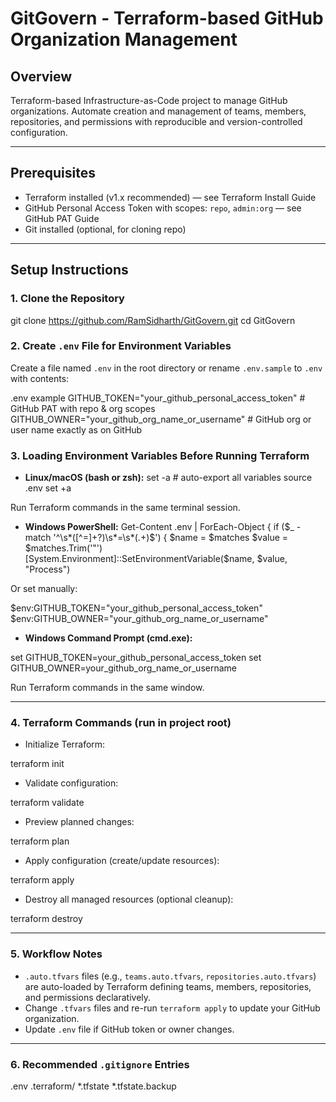 # GitGovern - Terraform-based GitHub Organization Management

## Overview
Terraform-based Infrastructure-as-Code project to manage GitHub organizations. Automate creation and management of teams, members, repositories, and permissions with reproducible and version-controlled configuration.

---

## Prerequisites
- Terraform installed (v1.x recommended) — see Terraform Install Guide
- GitHub Personal Access Token with scopes: `repo`, `admin:org` — see GitHub PAT Guide
- Git installed (optional, for cloning repo)

---

## Setup Instructions

### 1. Clone the Repository
git clone https://github.com/RamSidharth/GitGovern.git
cd GitGovern


### 2. Create `.env` File for Environment Variables
Create a file named `.env` in the root directory or rename `.env.sample` to `.env` with contents:

.env example
GITHUB_TOKEN="your_github_personal_access_token" # GitHub PAT with repo & org scopes
GITHUB_OWNER="your_github_org_name_or_username" # GitHub org or user name exactly as on GitHub


### 3. Loading Environment Variables Before Running Terraform

- **Linux/macOS (bash or zsh):**
set -a # auto-export all variables
source .env
set +a

Run Terraform commands in the same terminal session.

- **Windows PowerShell:**
Get-Content .env | ForEach-Object {
if ($_ -match '^\s*([^=]+?)\s*=\s*(.+)$') {
$name = $matches
$value = $matches.Trim('"')
[System.Environment]::SetEnvironmentVariable($name, $value, "Process")

Or set manually:

$env:GITHUB_TOKEN="your_github_personal_access_token"
$env:GITHUB_OWNER="your_github_org_name_or_username"


- **Windows Command Prompt (cmd.exe):**

set GITHUB_TOKEN=your_github_personal_access_token
set GITHUB_OWNER=your_github_org_name_or_username

Run Terraform commands in the same window.

---

### 4. Terraform Commands (run in project root)

- Initialize Terraform:

terraform init

- Validate configuration:

terraform validate

- Preview planned changes:
  
terraform plan

- Apply configuration (create/update resources):

terraform apply

- Destroy all managed resources (optional cleanup):

terraform destroy


---

### 5. Workflow Notes
- `.auto.tfvars` files (e.g., `teams.auto.tfvars`, `repositories.auto.tfvars`) are auto-loaded by Terraform defining teams, members, repositories, and permissions declaratively.
- Change `.tfvars` files and re-run `terraform apply` to update your GitHub organization.
- Update `.env` file if GitHub token or owner changes.

---

### 6. Recommended `.gitignore` Entries

.env
.terraform/
*.tfstate
*.tfstate.backup



